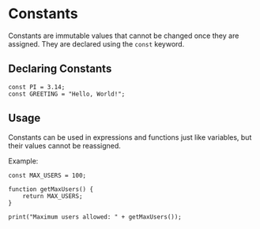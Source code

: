 # Constants

Constants are immutable values that cannot be changed once they are assigned. They are declared using the `const` keyword.

## Declaring Constants

```our_language
const PI = 3.14;
const GREETING = "Hello, World!";
```

## Usage

Constants can be used in expressions and functions just like variables, but their values cannot be reassigned.

Example:

```our_language
const MAX_USERS = 100;

function getMaxUsers() {
    return MAX_USERS;
}

print("Maximum users allowed: " + getMaxUsers());
```
